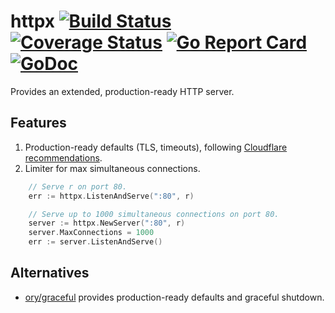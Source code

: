 # httpx [![Build Status](https://travis-ci.org/bojanz/httpx.png?branch=master)](https://travis-ci.org/bojanz/httpx) [![Coverage Status](https://coveralls.io/repos/github/bojanz/httpx/badge.svg?branch=master)](https://coveralls.io/github/bojanz/httpx?branch=master) [![Go Report Card](https://goreportcard.com/badge/github.com/bojanz/httpx)](https://goreportcard.com/report/github.com/bojanz/httpx) [![GoDoc](https://godoc.org/github.com/bojanz/httpx?status.svg)](https://godoc.org/github.com/bojanz/httpx)

Provides an extended, production-ready HTTP server.

## Features

1. Production-ready defaults (TLS, timeouts), following [Cloudflare recommendations](https://blog.cloudflare.com/exposing-go-on-the-internet/).
2. Limiter for max simultaneous connections.

```go
    // Serve r on port 80.
    err := httpx.ListenAndServe(":80", r)

    // Serve up to 1000 simultaneous connections on port 80.
    server := httpx.NewServer(":80", r)
    server.MaxConnections = 1000
    err := server.ListenAndServe()
```

## Alternatives

- [ory/graceful](https://github.com/ory/graceful) provides production-ready defaults and graceful shutdown.
